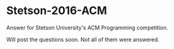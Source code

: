 # Stetson-2016-ACM
Answer for Stetson University's ACM Programming competition.

Will post the questions soon. Not all of them were answered.
